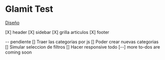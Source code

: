 # Glamit Test

[Diseño](https://xd.adobe.com/view/f3229a4d-559d-4a23-500f-6c99f584ac0e-8513/)

[X] header
[X] sidebar
[X] grilla articulos
[X] footer

-- pendiente
[] Traer las categorias por js
[] Poder crear nuevas categorias
[] Simular seleccion de filtros
[] Hacer responsive todo
[--] more to-dos are coming soon
